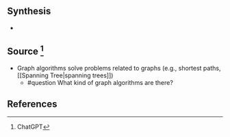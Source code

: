 ## Synthesis
- 
## Source [^1]
- Graph algorithms solve problems related to graphs (e.g., shortest paths, [[Spanning Tree|spanning trees]])
	- #question What kind of graph algorithms are there?
## References

[^1]: ChatGPT